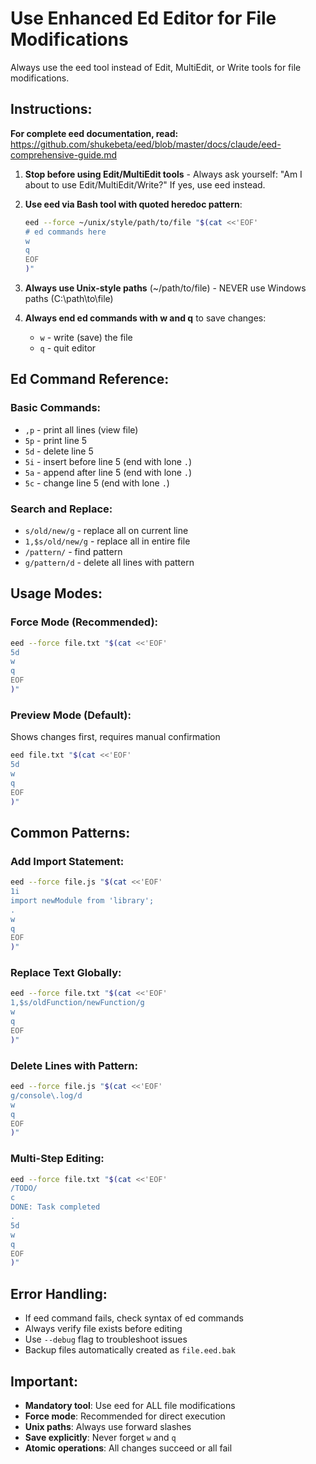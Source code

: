 # Use Enhanced Ed Editor for File Modifications

Always use the eed tool instead of Edit, MultiEdit, or Write tools for file modifications.

## Instructions:

**For complete eed documentation, read:** https://github.com/shukebeta/eed/blob/master/docs/claude/eed-comprehensive-guide.md


1. **Stop before using Edit/MultiEdit tools** - Always ask yourself: "Am I about to use Edit/MultiEdit/Write?" If yes, use eed instead.

2. **Use eed via Bash tool with quoted heredoc pattern**:
   ```bash
   eed --force ~/unix/style/path/to/file "$(cat <<'EOF'
   # ed commands here
   w
   q
   EOF
   )"
   ```

3. **Always use Unix-style paths** (~/path/to/file) - NEVER use Windows paths (C:\path\to\file)

4. **Always end ed commands with w and q** to save changes:
   - `w` - write (save) the file
   - `q` - quit editor

## Ed Command Reference:

### Basic Commands:
- `,p` - print all lines (view file)
- `5p` - print line 5
- `5d` - delete line 5
- `5i` - insert before line 5 (end with lone `.`)
- `5a` - append after line 5 (end with lone `.`)
- `5c` - change line 5 (end with lone `.`)

### Search and Replace:
- `s/old/new/g` - replace all on current line
- `1,$s/old/new/g` - replace all in entire file
- `/pattern/` - find pattern
- `g/pattern/d` - delete all lines with pattern

## Usage Modes:

### Force Mode (Recommended):
```bash
eed --force file.txt "$(cat <<'EOF'
5d
w
q
EOF
)"
```

### Preview Mode (Default):
Shows changes first, requires manual confirmation
```bash
eed file.txt "$(cat <<'EOF'
5d
w
q
EOF
)"
```

## Common Patterns:

### Add Import Statement:
```bash
eed --force file.js "$(cat <<'EOF'
1i
import newModule from 'library';
.
w
q
EOF
)"
```

### Replace Text Globally:
```bash
eed --force file.txt "$(cat <<'EOF'
1,$s/oldFunction/newFunction/g
w
q
EOF
)"
```

### Delete Lines with Pattern:
```bash
eed --force file.js "$(cat <<'EOF'
g/console\.log/d
w
q
EOF
)"
```

### Multi-Step Editing:
```bash
eed --force file.txt "$(cat <<'EOF'
/TODO/
c
DONE: Task completed
.
5d
w
q
EOF
)"
```

## Error Handling:

- If eed command fails, check syntax of ed commands
- Always verify file exists before editing
- Use `--debug` flag to troubleshoot issues
- Backup files automatically created as `file.eed.bak`

## Important:

- **Mandatory tool**: Use eed for ALL file modifications
- **Force mode**: Recommended for direct execution
- **Unix paths**: Always use forward slashes
- **Save explicitly**: Never forget `w` and `q`
- **Atomic operations**: All changes succeed or all fail
